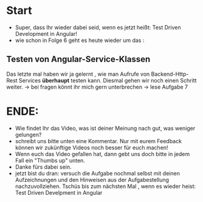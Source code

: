  # Start
* Super, dass Ihr wieder dabei seid, wenn es jetzt heißt: Test Driven Development in Angular!
* wie schon in Folge 6 geht es heute wieder um das :
## Testen von Angular-Service-Klassen
 Das letzte mal haben wir ja gelernt , wie man Aufrufe von Backend-Http-Rest Services **überhaupt** testen kann. Diesmal gehen wir noch einen Schritt weiter. 
 -> bei fragen könnt ihr mich gern unterbrechen
 -> lese Aufgabe 7 


# ENDE:
* Wie findet Ihr das Video, was ist deiner Meinung nach gut, was weniger gelungen?
* schreibt uns bitte unten eine Kommentar. Nur mit eurem Feedback können wir zukünftige Videos noch besser für euch machen!
* Wenn euch das Video gefallen hat, dann gebt uns doch bitte in jedem Fall ein "Thumbs up" unten.
* Danke fürs dabei sein.
* jetzt bist du dran: versuch die Aufgabe nochmal selbst mit  deinen Aufzeichnungen und den Hinweisen aus der Aufgabestellung nachzuvollziehen.
Tschüs bis zum nächsten Mal , wenn es wieder heist:  Test Driven Develpment in Angular